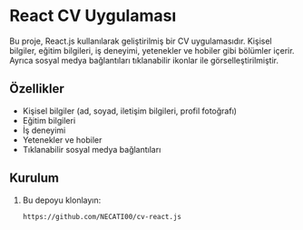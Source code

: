 # React CV Uygulaması

Bu proje, React.js kullanılarak geliştirilmiş bir CV uygulamasıdır. Kişisel bilgiler, eğitim bilgileri, iş deneyimi, yetenekler ve hobiler gibi bölümler içerir. Ayrıca sosyal medya bağlantıları tıklanabilir ikonlar ile görselleştirilmiştir.

## Özellikler
- Kişisel bilgiler (ad, soyad, iletişim bilgileri, profil fotoğrafı)
- Eğitim bilgileri
- İş deneyimi
- Yetenekler ve hobiler
- Tıklanabilir sosyal medya bağlantıları

## Kurulum
1. Bu depoyu klonlayın:
   ```bash
   https://github.com/NECATI00/cv-react.js
